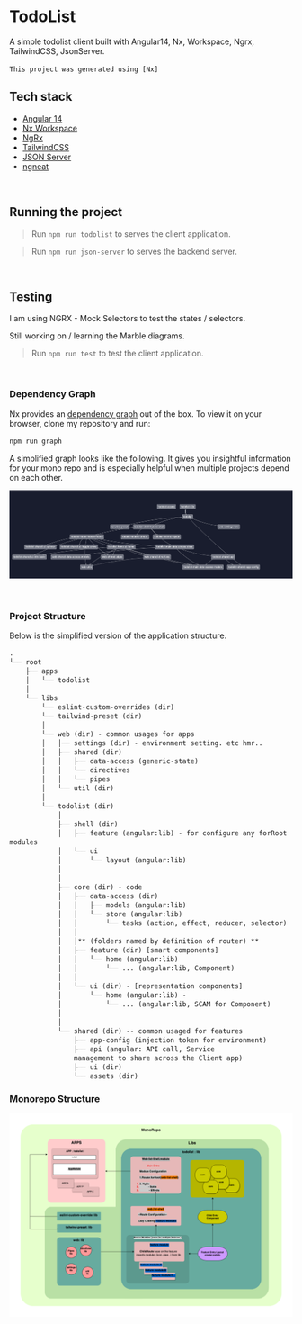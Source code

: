 

# TodoList
A simple todolist client built with Angular14, Nx, Workspace, Ngrx, TailwindCSS, JsonServer.

`This project was generated using [Nx]`
<br />


## Tech stack
- [Angular 14][angular]
- [Nx Workspace][nx]
- [NgRx][ngrx] 
- [TailwindCSS][tailwind]
- [JSON Server][json-server]
- [ngneat][ngneat/svgicon]
  
[angular]: https://angular.io/
[nx]: https://nx.dev
[ngrx]: https://ngrx.io/
[tailwind]: https://tailwindcss.com/
[json-server]: https://www.npmjs.com/package/json-server
[ngneat/svgicon]: https://www.npmjs.com/package/@ngneat/svg-icon
<br />



## Running the project
>Run `npm run todolist` to serves the client application.

>Run `npm run json-server` to serves the backend server.

<br />


## Testing

I am using NGRX - Mock Selectors to test the states / selectors.

Still working on / learning the Marble diagrams.
>Run `npm run test` to test the client application.

<br />


### Dependency Graph

Nx provides an [dependency graph]((https://nx.dev/latest/angular/structure/dependency-graph)) out of the box. To view it on your browser, clone my repository and run:

```bash
npm run graph
```

A simplified graph looks like the following. It gives you insightful information for your mono repo and is especially helpful when multiple projects depend on each other.

![Todolist Dependency Graph](/assets/graph.png)

<br />



### Project Structure
Below is the simplified version of the application structure.
```
.
└── root
    ├── apps
    │   └── todolist
    │ 
    └── libs
        └── eslint-custom-overrides (dir)
        └── tailwind-preset (dir)
        │ 
        └── web (dir) - common usages for apps
        │   │── settings (dir) - environment setting. etc hmr..
        │   ├── shared (dir)
        │   │   ├── data-access (generic-state)
        │   │   └── directives
        │   │   └── pipes
        │   └── util (dir)
        │   
        └── todolist (dir)
            │ 
            ├── shell (dir)
            │   ├── feature (angular:lib) - for configure any forRoot modules
            │   └── ui
            │       └── layout (angular:lib)
            │ 
            │ 
            ├── core (dir) - code
            │   ├── data-access (dir)
            │   │   ├── models (angular:lib)
            │   │   └── store (angular:lib)
            │   │       └── tasks (action, effect, reducer, selector)
            │   │ 
            │   │** (folders named by definition of router) **
            │   ├── feature (dir) [smart components]
            │   │   └── home (angular:lib)
            │   │       └── ... (angular:lib, Component)
            │   │           
            │   └── ui (dir) - [representation components] 
            │       └── home (angular:lib) -
            │           └── ... (angular:lib, SCAM for Component)
            │       
            │ 
            └── shared (dir) -- common usaged for features           
                ├── app-config (injection token for environment)
                ├── api (angular: API call, Service
                management to share across the Client app)
                ├── ui (dir) 
                └── assets (dir)
```


### Monorepo Structure 
![Mono](/assets/monorepo-flow.jpeg)
